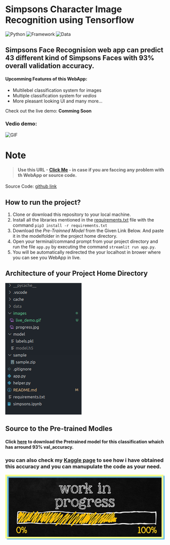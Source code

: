 # Simpsons Character Image Recognition using Tensorflow 

![Python](https://img.shields.io/badge/Python-3.8-blueviolet)
![Framework](https://img.shields.io/badge/Framework-sreamlit-red)
![Data](https://img.shields.io/badge/Dataset-Simpsons-red)


## **Simpsons Face Recognision** web app can predict 43 different kind of Simpsons Faces with 93% overall validation accuracy.

#### Upcomming Features of this WebApp:
- Multilebel classification system for images 
- Multiple classification system for *vedios*
- More pleasant looking UI and many more... 


Check out the live demo: **Comming Soon**

### Vedio demo:
<p><img  alt="GIF" src="https://github.com/everydaycodings/Simpsons-Character-Image-Recognition/blob/master/images/live_demo.gif" width="800" height="450" /></p>

# Note

> #### Use this URL - [Click Me](https://github.com/everydaycodings/Simpsons-Character-Image-Recognition/issues/new) - in case if you are faccing any problem with th WebApp or source code.



Source Code: [github link](https://github.com/everydaycodings/Simpsons-Character-Image-Recognition)


## How to run the project?

1. Clone or download this repository to your local machine.
2. Install all the libraries mentioned in the [requirements.txt](https://github.com/everydaycodings/Simpsons-Character-Image-Recognition/blob/master/requirements.txt) file with the command `pip3 install -r requirements.txt`
3. Download the *Pre-Trainned Model* from the Given Link Below. And paste it in the modelfolder in the project home directory.
4. Open your terminal/command prompt from your project directory and run the file `app.py` by executing the command `streamlit run app.py`.
5. You will be automatically redirected the your localhost in brower where you can see you WebApp in live.

## Architecture of your Project Home Directory

![IMG-folder_directory](https://github.com/everydaycodings/Simpsons-Character-Image-Recognition/blob/master/images/folder_directory.png)

## Source to the Pre-trained Modles
#### Click [here](https://mega.nz/folder/4aI10KQa#idFs-G7riCJXqf2Ee8lVZA) to download the Pretrained model for this classification whaich has arround 93% val_accuracy.
### you can also check my [Kaggle page](https://www.kaggle.com/everydaycodings/simpsons-image-classification-cnn-val-acc-93) to see how i have obtained this accuracy and you can manupulate the code as your need.

![](https://github.com/everydaycodings/Simpsons-Character-Image-Recognition/blob/master/images/progress.jpg)